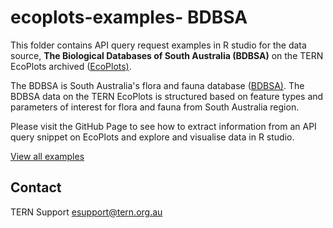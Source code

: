 # ecoplots-examples- BDBSA
This folder contains API query request examples in R studio for the data source, **The Biological Databases of South Australia (BDBSA)** on the TERN EcoPlots archived  (<a href="https://ecoplots.tern.org.au/search">EcoPlots)</a>. 

The BDBSA is South Australia's flora and fauna database (<a href="https://www.environment.sa.gov.au/topics/science/information-and-data/biological-databases-of-south-australia">BDBSA)</a>. 
The BDBSA data on the TERN EcoPlots is structured based on feature types and parameters of interest for flora and fauna from South Australia region. 

Please visit the GitHub Page to see how to extract information from an API query snippet on EcoPlots and explore and visualise data in R studio.  

[View all examples](https://ternaustralia.github.io/ecoplots-examples/)

## Contact

TERN Support
esupport@tern.org.au
